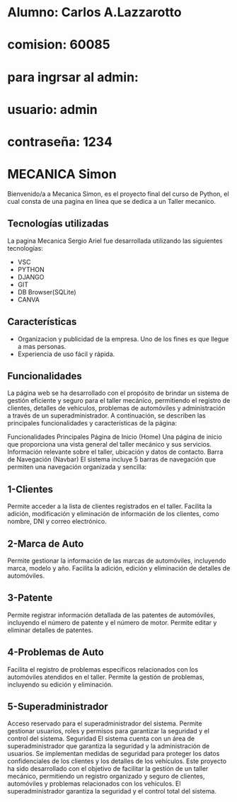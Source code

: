 # Alumno: Carlos A.Lazzarotto
# comision: 60085
# para ingrsar al admin:
# usuario: admin
# contraseña: 1234

# MECANICA Simon
Bienvenido/a a Mecanica Simon, es el proyecto final del curso de Python, el cual consta de  una pagina en línea que se dedica a un Taller mecanico.

## Tecnologías utilizadas
La pagina Mecanica Sergio Ariel fue desarrollada utilizando las siguientes tecnologías:
- VSC
- PYTHON
- DJANGO
- GIT
- DB Browser(SQLite)
- CANVA

## Características
- Organizacion y publicidad de la empresa. Uno de los fines es que llegue a mas personas.
- Experiencia de uso fácil y rápida.

## Funcionalidades
La página web se ha desarrollado con el propósito de brindar un sistema de gestión eficiente y seguro para el taller mecánico,
permitiendo el registro de clientes, detalles de vehículos, problemas de automóviles y administración a través de un superadministrador.
A continuación, se describen las principales funcionalidades y características de la página:

Funcionalidades Principales
Página de Inicio (Home)
Una página de inicio que proporciona una vista general del taller mecánico y sus servicios.
Información relevante sobre el taller, ubicación y datos de contacto.
Barra de Navegación (Navbar)
El sistema incluye 5 barras de navegación que permiten una navegación organizada y sencilla:
## 1-Clientes
Permite acceder a la lista de clientes registrados en el taller.
Facilita la adición, modificación y eliminación de información de los clientes, como nombre, DNI y correo electrónico.
## 2-Marca de Auto
Permite gestionar la información de las marcas de automóviles, incluyendo marca, modelo y año.
Facilita la adición, edición y eliminación de detalles de automóviles.
## 3-Patente
Permite registrar información detallada de las patentes de automóviles, incluyendo el número de patente y el número de motor.
Permite editar y eliminar detalles de patentes.
## 4-Problemas de Auto
Facilita el registro de problemas específicos relacionados con los automóviles atendidos en el taller.
Permite la gestión de problemas, incluyendo su edición y eliminación.
## 5-Superadministrador
Acceso reservado para el superadministrador del sistema.
Permite gestionar usuarios, roles y permisos para garantizar la seguridad y el control del sistema.
Seguridad
El sistema cuenta con un área de superadministrador que garantiza la seguridad y la administración de usuarios.
Se implementan medidas de seguridad para proteger los datos confidenciales de los clientes y los detalles de los vehículos.
Este proyecto ha sido desarrollado con el objetivo de facilitar la gestión de un taller mecánico, permitiendo un registro organizado y seguro de clientes, automóviles y problemas relacionados con los vehículos. El superadministrador garantiza la seguridad y el control total del sistema.



